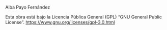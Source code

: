 Alba Payo Fernández

Esta obra está bajo la Licencia Pública General (GPL)
“GNU General Public License”.
https://www.gnu.org/licenses/gpl-3.0.html
